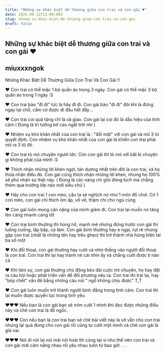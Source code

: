 ```yaml
---
title: "Những sự khác biệt dễ thương giữa con trai và con gái ♥"
date: 2025-06-12T12:09:09Z
slug: nhung-su-khac-biet-de-thuong-giua-con-trai-va-con-gai
draft: false
---
```


## Những sự khác biệt dễ thương giữa con trai và con gái ♥

## miuxxxngok

Những Khác Biệt Dễ Thương Giữa Con Trai Và Con Gái !!


♥ Con trai có thể mặc 1 bộ quần áo trong 3 ngày. Con gái có thể mặc 3 bộ quần áo trong 1 ngày :S

♥ Con trai bảo "đi đi" tức là hãy đi đi. Con gái bảo "đi đi" đôi khi là đứng ngay tại chỗ, cấm có được đi đâu hết đấy... 

♥ Con trai coi quà tặng chỉ là xã giao. Con gái lại coi đó là dấu hiệu của tình cảm ( Đúng là trí tưởng bở cao ngất trời nhỉ  )

♥ Nhiệm vụ khó khăn nhất của con trai là : "đối mặt" với con gái và nói 3 từ quyết định. Còn nhiệm vụ khó khăn nhất của con gái là khiến con trai phải nói ra 3 từ đó 

♥ Con trai tò mò chuyện người lớn. Còn con gái thì tò mò với bất kì chuyện gì không phải của mình :S

♥ Thích nhận những lời khen ngợi, tán dương nhất trên đời là con trai, và họ thừa nhận điều đó. Con gái cũng thích nhận những lời khen, nhưng họ 100% sẽ phủ nhận sự thật này. ( Đúng là các nàng chỉ giỏi đóng kịch mà chẳng thèm qua trường lớp nào mới siêu chứ )

♥ Hãy cho con trai 1 con mèo, cậu ta sẽ nghịch nó như 1 món đồ chơi. Có 1 con mèo, con gái chỉ thích ôm ấp, vỗ về, thậm chí cho ngủ cùng 

♥ Con gái luôn mong cân nặng của mình giảm đi. Con trai lại muốn nó tăng lên càng nhanh càng tốt 

♥ Con trai bình thường thì hùng hổ, mạnh mẽ nhưng đứng trước con gái thì luống cuống, lắp bắp, cà lăm. Con gái bình thường hay e ngại, rụt rè nhưng gặp con trai (nhất là những tên hay trêu ghẹo) thì trở thành nhà hùng biện tài ba số một 

♥ Khi đối thoại, con gái thường hay cười và nhìn thẳng vào người đối thoại là con trai. Con trai thì lại hay tránh né cái nhìn ấy và chẳng cười được tí nào cả 

♥ Khi tâm sự, con gái thường chủ động kéo dài cuộc trò chuyện, họ hay đặt ra câu hỏi hoặc phát triển vấn đề đối phương nêu ra. Con trai thì trái lại, hay "bóp chết" vấn đề bằng những câu nói " ngố không chịu được" T_T

♥ Con gái luôn muốn trở thành người bình đẳng trong tình cảm. Con trai thì lại muốn được quyền lực trong tình yêu. 

♥♥♥ Nếu bạn là con gái bạn sẽ mỉm cười 1 mình khi đọc được những điều này và chê con trai là đồ ngốc. 

♥♥♥ Còn nếu bạn là con trai bạn sẽ chê bài viết này là vớ vẩn cho con trai nhưng lại quá đúng cho con gái rồi cũng tự cười một mình và chê con gái là giả nai. 

♥♥♥ Nói đi nói lai nói mãi nói hoài thì cũng tại vì như thế nên con trai và con gái mới cảm nắng nhau rồi yêu nhau luôn từ bao giờ . . .